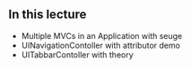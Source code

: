 ## In this lecture
- Multiple MVCs in an Application with seuge
 - UINavigationContoller with attributor demo
 - UITabbarContoller with theory

